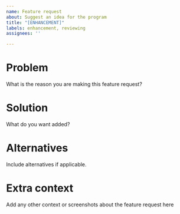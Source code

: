 ```yaml
---
name: Feature request
about: Suggest an idea for the program
title: "[ENHANCEMENT]"
labels: enhancement, reviewing
assignees: ''

---
```


# Problem
What is the reason you are making this feature request?

# Solution
What do you want added?

# Alternatives
Include alternatives if applicable.

# Extra context
Add any other context or screenshots about the feature request here

